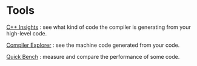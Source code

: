 # Tools

[C++ Insights](https://cppinsights.io/) : see what kind of code the compiler is generating from your high-level code.

[Compiler Explorer](https://godbolt.org/) : see the machine code generated from your code.

[Quick Bench](https://quick-bench.com/) : measure and compare the performance of some code.